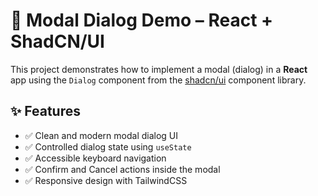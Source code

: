 # 🧩 Modal Dialog Demo – React + ShadCN/UI

This project demonstrates how to implement a modal (dialog) in a **React** app using the `Dialog` component from the [shadcn/ui](https://ui.shadcn.com/) component library.

## ✨ Features

- ✅ Clean and modern modal dialog UI
- ✅ Controlled dialog state using `useState`
- ✅ Accessible keyboard navigation
- ✅ Confirm and Cancel actions inside the modal
- ✅ Responsive design with TailwindCSS

